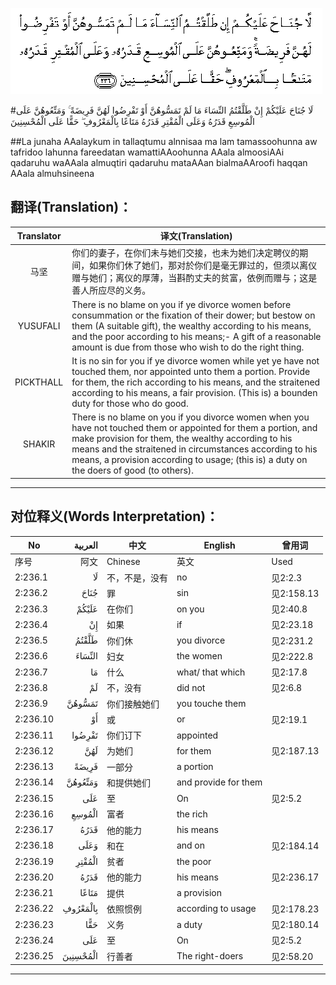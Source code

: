 ![002:236](images/002_236.gif)

#لَا جُنَاحَ عَلَيْكُمْ إِنْ طَلَّقْتُمُ النِّسَاءَ مَا لَمْ تَمَسُّوهُنَّ أَوْ تَفْرِضُوا لَهُنَّ فَرِيضَةً ۚ وَمَتِّعُوهُنَّ عَلَى الْمُوسِعِ قَدَرُهُ وَعَلَى الْمُقْتِرِ قَدَرُهُ مَتَاعًا بِالْمَعْرُوفِ ۖ حَقًّا عَلَى الْمُحْسِنِينَ 

##La junaha AAalaykum in tallaqtumu alnnisaa ma lam tamassoohunna aw tafridoo lahunna fareedatan wamattiAAoohunna AAala almoosiAAi qadaruhu waAAala almuqtiri qadaruhu mataAAan bialmaAAroofi haqqan AAala almuhsineena 

## 翻译(Translation)：

| Translator | 译文(Translation)                                            |
| :--------: | ------------------------------------------------------------ |
|    马坚    | 你们的妻子，在你们未与她们交接，也未为她们决定聘仪的期间，如果你们休了她们，那对於你们是毫无罪过的，但须以离仪赠与她们；离仪的厚薄，当斟酌丈夫的贫富，依例而赠与；这是善人所应尽的义务。 |
|  YUSUFALI  | There is no blame on you if ye divorce women before consummation or the fixation of their dower; but bestow on them (A suitable gift), the wealthy according to his means, and the poor according to his means;- A gift of a reasonable amount is due from those who wish to do the right thing. |
| PICKTHALL  | It is no sin for you if ye divorce women while yet ye have not touched them, nor appointed unto them a portion. Provide for them, the rich according to his means, and the straitened according to his means, a fair provision. (This is) a bounden duty for those who do good. |
|   SHAKIR   | There is no blame on you if you divorce women when you have not touched them or appointed for them a portion, and make provision for them, the wealthy according to his means and the straitened in circumstances according to his means, a provision according to usage; (this is) a duty on the doers of good (to others). |

---

## 对位释义(Words Interpretation)：

| No   | العربية | 中文    | English | 曾用词 |
| ---- | ------: | ------- | ------- | ------ |
| 序号 |    阿文 | Chinese | 英文    | Used   |
| 2:236.1  | لَا       | 不，不是，没有 | no                   | 见2:2.3    |
| 2:236.2  | جُنَاحَ     | 罪             | sin                  | 见2:158.13 |
| 2:236.3  | عَلَيْكُمْ    | 在你们         | on you               | 见2:40.8   |
| 2:236.4  | إِنْ       | 如果           | if                   | 见2:23.18  |
| 2:236.5  | طَلَّقْتُمُ    | 你们休         | you divorce          | 见2:231.2  |
| 2:236.6  | النِّسَاءَ   | 妇女           | the women            | 见2:222.8  |
| 2:236.7  | مَا       | 什么           | what/ that which     | 见2:17.8   |
| 2:236.8  | لَمْ       | 不，没有       | did not              | 见2:6.8    |
| 2:236.9  | تَمَسُّوهُنَّ   | 你们接触她们   | you touche them      |            |
| 2:236.10 | أَوْ       | 或             | or                   | 见2:19.1   |
| 2:236.11 | تَفْرِضُوا   | 你们订下       | appointed            |            |
| 2:236.12 | لَهُنَّ      | 为她们         | for them             | 见2:187.13 |
| 2:236.13 | فَرِيضَةً    | 一部分         | a portion            |            |
| 2:236.14 | وَمَتِّعُوهُنَّ  | 和提供她们     | and provide for them |            |
| 2:236.15 | عَلَى      | 至             | On                   | 见2:5.2    |
| 2:236.16 | الْمُوسِعِ   | 富者           | the rich             |            |
| 2:236.17 | قَدَرُهُ     | 他的能力       | his means            |            |
| 2:236.18 | وَعَلَى     | 和在           | and on               | 见2:184.14 |
| 2:236.19 | الْمُقْتِرِ   | 贫者           | the poor             |            |
| 2:236.20 | قَدَرُهُ     | 他的能力       | his means            | 见2:236.17 |
| 2:236.21 | مَتَاعًا    | 提供           | a provision          |            |
| 2:236.22 | بِالْمَعْرُوفِ | 依照惯例       | according to usage   | 见2:178.23 |
| 2:236.23 | حَقًّا      | 义务           | a duty               | 见2:180.14 |
| 2:236.24 | عَلَى      | 至             | On                   | 见2:5.2    |
| 2:236.25 | الْمُحْسِنِينَ | 行善者         | The right-doers      | 见2:58.20  |

---
